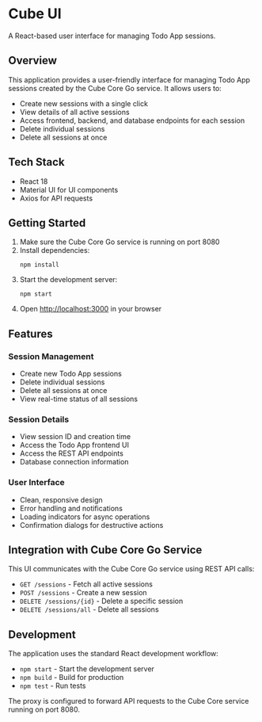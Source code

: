 # Cube UI

A React-based user interface for managing Todo App sessions.

## Overview

This application provides a user-friendly interface for managing Todo App sessions created by the Cube Core Go service. It allows users to:

- Create new sessions with a single click
- View details of all active sessions
- Access frontend, backend, and database endpoints for each session
- Delete individual sessions
- Delete all sessions at once

## Tech Stack

- React 18
- Material UI for UI components
- Axios for API requests

## Getting Started

1. Make sure the Cube Core Go service is running on port 8080
2. Install dependencies:
   ```
   npm install
   ```
3. Start the development server:
   ```
   npm start
   ```
4. Open [http://localhost:3000](http://localhost:3000) in your browser

## Features

### Session Management

- Create new Todo App sessions
- Delete individual sessions
- Delete all sessions at once
- View real-time status of all sessions

### Session Details

- View session ID and creation time
- Access the Todo App frontend UI
- Access the REST API endpoints
- Database connection information

### User Interface

- Clean, responsive design
- Error handling and notifications
- Loading indicators for async operations
- Confirmation dialogs for destructive actions

## Integration with Cube Core Go Service

This UI communicates with the Cube Core Go service using REST API calls:

- `GET /sessions` - Fetch all active sessions
- `POST /sessions` - Create a new session
- `DELETE /sessions/{id}` - Delete a specific session
- `DELETE /sessions/all` - Delete all sessions

## Development

The application uses the standard React development workflow:

- `npm start` - Start the development server
- `npm build` - Build for production
- `npm test` - Run tests

The proxy is configured to forward API requests to the Cube Core service running on port 8080.
